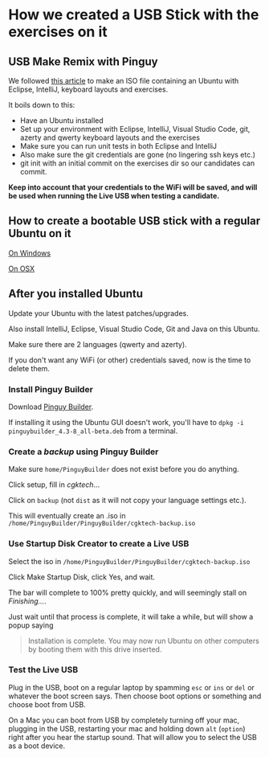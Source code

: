 # How we created a USB Stick with the exercises on it

## USB Make Remix with Pinguy

We followed [this article](http://pinguyos.com/2015/09/pinguy-builder-an-app-to-backupremix-buntu/) to make an ISO file containing an Ubuntu with Eclipse, IntelliJ, keyboard layouts and exercises.

It boils down to this:

* Have an Ubuntu installed
* Set up your environment with Eclipse, IntelliJ, Visual Studio Code, git, azerty and qwerty keyboard layouts and the exercises
* Make sure you can run unit tests in both Eclipse and IntelliJ
* Also make sure the git credentials are gone (no lingering ssh keys etc.)
* git init with an initial commit on the exercises dir so our candidates can commit.

**Keep into account that your credentials to the WiFi will be saved, and will be used when running the Live USB when testing a candidate.**

## How to create a bootable USB stick with a regular Ubuntu on it

[On Windows](https://www.ubuntu.com/download/desktop/create-a-usb-stick-on-windows)

[On OSX](https://www.ubuntu.com/download/desktop/create-a-usb-stick-on-mac-osx)

## After you installed Ubuntu

Update your Ubuntu with the latest patches/upgrades.

Also install IntelliJ, Eclipse, Visual Studio Code, Git and Java on this Ubuntu.

Make sure there are 2 languages (qwerty and azerty).

If you don't want any WiFi (or other) credentials saved, now is the time to delete them.

### Install Pinguy Builder
Download [Pinguy Builder](https://sourceforge.net/projects/pinguy-os/files/ISO_Builder/pinguybuilder_4.3-8_all-beta.deb/download).

If installing it using the Ubuntu GUI doesn't work, you'll have to `dpkg -i pinguybuilder_4.3-8_all-beta.deb` from a terminal.

### Create a _backup_ using Pinguy Builder
Make sure `home/PinguyBuilder` does not exist before you do anything.

Click setup, fill in _cgktech_...

Click on `backup` (not `dist` as it will not copy your language settings etc.).

This will eventually create an .iso in `/home/PinguyBuilder/PinguyBuilder/cgktech-backup.iso`

### Use Startup Disk Creator to create a Live USB

Select the iso in `/home/PinguyBuilder/PinguyBuilder/cgktech-backup.iso`

Click Make Startup Disk, click Yes, and wait.

The bar will complete to 100% pretty quickly, and will seemingly stall on _Finishing..._.

Just wait until that process is complete, it will take a while, but will show a popup saying

> Installation is complete. You may now run Ubuntu on other computers by booting them with this drive inserted.

### Test the Live USB
Plug in the USB, boot on a regular laptop by spamming `esc` or `ins` or `del` or whatever the boot screen says. Then choose boot options or something and choose boot from USB.

On a Mac you can boot from USB by completely turning off your mac, plugging in the USB, restarting your mac and holding down `alt` (`option`) right after you hear the startup sound. That will allow you to select the USB as a boot device.